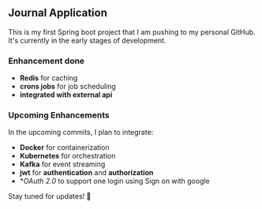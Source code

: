 ## Journal Application

This is my first Spring boot project that I am pushing to my personal GitHub.  
It's currently in the early stages of development.  

### Enhancement done 
- **Redis** for caching
- **crons jobs** for job scheduling
- **integrated with external api**

### Upcoming Enhancements  
In the upcoming commits, I plan to integrate:  
- **Docker** for containerization  
- **Kubernetes** for orchestration  
- **Kafka** for event streaming
- **jwt** for **authentication** and **authorization**
- **OAuth 2.0* to support one login using Sign on with google
  
Stay tuned for updates! 🚀  
